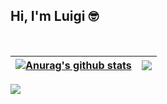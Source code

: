 ## Hi, I'm Luigi 🤓

<br />

| <a href="https://github.com/anuraghazra/github-readme-stats"><img align="center" src="https://github-readme-stats-fawn-rho-35.vercel.app/api?username=LuigiAzevedo&show_icons=true&include_all_commits=true&theme=buefy&hide_border=true" alt="Anurag's github stats" /></a> | <a href="https://github.com/anuraghazra/github-readme-stats"><img align="center" src="https://github-readme-stats-fawn-rho-35.vercel.app/api/top-langs/?username=LuigiAzevedo&layout=compact&theme=buefy&hide_border=true" /></a> |
| ------------- | ------------- |

<img src="https://github-readme-streak-stats.herokuapp.com?user=LuigiAzevedo&theme=dark&date_format=j%20M%5B%20Y%5D&mode=weekly&exclude_days=Sun%2CSat"/>
